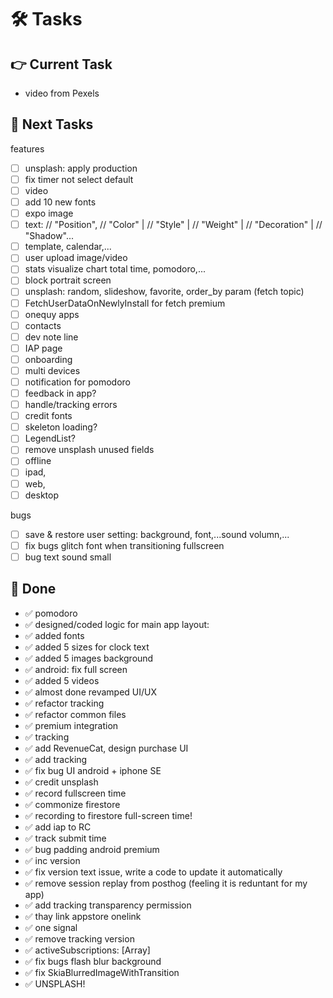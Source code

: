 # 🛠️ Tasks  

## 👉 Current Task    

- video from Pexels

## 🙌 Next Tasks  
features
- [ ] unsplash: apply production
- [ ] fix timer not select default
- [ ] video
- [ ] add 10 new fonts
- [ ] expo image
- [ ] text:
    // "Position",
    // "Color" |
    // "Style" |
    // "Weight" |
    // "Decoration" |
    // "Shadow"...
- [ ] template, calendar,...
- [ ] user upload image/video
- [ ] stats visualize chart total time, pomodoro,...
- [ ] block portrait screen
- [ ] unsplash: random, slideshow, favorite, order_by param (fetch topic)
- [ ] FetchUserDataOnNewlyInstall for fetch premium
- [ ] onequy apps
- [ ] contacts
- [ ] dev note line
- [ ] IAP page
- [ ] onboarding
- [ ] multi devices
- [ ] notification for pomodoro
- [ ] feedback in app?
- [ ] handle/tracking errors
- [ ] credit fonts
- [ ] skeleton loading?
- [ ] LegendList?
- [ ] remove unsplash unused fields
- [ ] offline
- [ ] ipad,
- [ ] web,
- [ ] desktop

bugs
- [ ] save & restore user setting: background, font,...sound volumn,...
- [ ] fix bugs glitch font when transitioning fullscreen
- [ ] bug text sound small

## 🎉 Done  
- ✅ pomodoro
- ✅ designed/coded logic for main app layout:
- ✅ added fonts
- ✅ added 5 sizes for clock text
- ✅ added 5 images background
- ✅ android: fix full screen
- ✅ added 5 videos
- ✅ almost done revamped UI/UX
- ✅ refactor tracking
- ✅ refactor common files
- ✅ premium integration
- ✅ tracking
- ✅ add RevenueCat, design purchase UI
- ✅ add tracking
- ✅ fix bug UI android + iphone SE
- ✅ credit unsplash
- ✅ record fullscreen time
- ✅ commonize firestore
- ✅ recording to firestore full-screen time!
- ✅ add iap to RC
- ✅ track submit time
- ✅ bug padding android premium
- ✅ inc version
- ✅ fix version text issue, write a code to update it automatically
- ✅ remove session replay from posthog (feeling it is reduntant for my app)
- ✅ add tracking transparency permission
- ✅ thay link appstore onelink
- ✅ one signal
- ✅ remove tracking version
- ✅ activeSubscriptions: [Array]
- ✅ fix bugs flash blur background
- ✅ fix SkiaBlurredImageWithTransition
- ✅ UNSPLASH!
